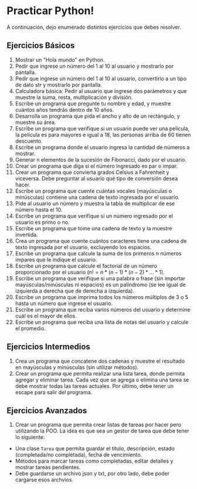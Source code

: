 # Practicar Python!

A continuación, dejo enumerado distintos ejercicios que debes resolver.

## Ejercicios Básicos

1. Mostrar un "Hola mundo" en Python.
2. Pedir que ingrese un número del 1 al 10 al usuario y mostrarlo por pantalla.
3. Pedir que ingrese un número del 1 al 10 al usuario, convertirlo a un tipo de dato str y mostrarlo por pantalla.
4. Calculadora básica: Pedir al usuario que ingrese dos parámetros y que muestre la suma, resta, multiplicación y división.
5. Escribe un programa que pregunte tu nombre y edad, y muestre cuántos años tendrás dentro de 10 años.
6. Desarrolla un programa que pida el ancho y alto de un rectángulo, y muestre su área.
7. Escribe un programa que verifique si un usuario puede ver una película, la película es para mayores e igual a 18, las personas arriba de 60 tienen descuento.
8. Escribe un programa donde el usuario ingresa la cantidad de números a mostrar.
9. Generar n elementos de la sucesión de Fibonacci, dado por el usuario.
10. Crear un programa que diga si el número ingresado es par o impar.
11. Crear un programa que convierta grados Celsius a Fahrenheit y viceversa. Debe preguntar al usuario qué tipo de conversión desea hacer.
12. Escribe un programa que cuente cuántas vocales (mayúsculas o minúsculas) contiene una cadena de texto ingresada por el usuario.
13. Pide al usuario un número y muestra la tabla de multiplicar de ese número hasta el 10.
14. Escribe un programa que verifique si un número ingresado por el usuario es primo o no.
15. Escribe un programa que tome una cadena de texto y la muestre invertida.
16. Crea un programa que cuente cuántos caracteres tiene una cadena de texto ingresada por el usuario, excluyendo los espacios.
17. Escribe un programa que calcule la suma de los primeros n números impares que le indique el usuario.
18. Escribe un programa que calcule el factorial de un número proporcionado por el usuario ($n! = n * (n-1) * (n-2) * ... * 1$).
19. Escribe un programa que verifique si una palabra o frase (sin importar mayúsculas/minúsculas ni espacios) es un palíndromo (se lee igual de izquierda a derecha que de derecha a izquierda).
20. Escribe un programa que imprima todos los números múltiplos de 3 o 5 hasta un número que ingrese el usuario.
21. Escribe un programa que reciba varios números del usuario y determine cuál es el mayor de ellos.
22. Escribe un programa que reciba una lista de notas del usuario y calcule el promedio.


## Ejercicios Intermedios 

1. Crea un programa que concatene dos cadenas y muestre el resultado en mayúsculas y minúsculas (sin utilizar métodos).
2. Crear un programa que permita realizar una lista tarea, donde permita agregar y eliminar tarea. Cada vez que se agrega o elimina una tarea se debe mostrar todas las tareas actuales. Por último, debe tener un escape para salir del programa.

## Ejercicios Avanzados 

1. Crear un programa que permita crear listas de tareas por hacer pero utilizando la POO. La idea es que sea un gestor de tarea que debe tener lo siguiente:

  * Una clase `Tarea` que permita guardar el título, descripción, estado (completada/no completada), fecha de vencimiento.
  * Métodos para marcar tareas como completadas, editar detalles y mostrar tareas pendientes.
  * Debe guardarse un archivo json y txt, por otro lado, debe poder cargarse esos archvios.